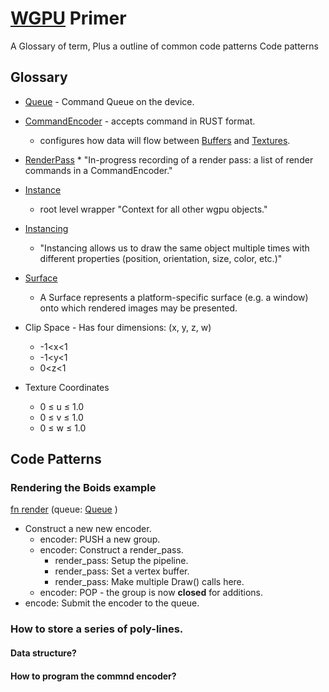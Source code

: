 # [WGPU](https://docs.rs/wgpu/latest/wgpu/) Primer

A Glossary of term, Plus a outline of common code patterns
Code patterns

## Glossary
* [Queue](https://docs.rs/wgpu/latest/wgpu/struct.Queue.html#) - Command Queue on the device.
* [CommandEncoder](https://docs.rs/wgpu/latest/wgpu/struct.CommandEncoder.html#) - accepts command in RUST format.
  * configures how data will flow between [Buffers](https://docs.rs/wgpu/latest/wgpu/struct.Buffer.html#)  and [Textures](https://docs.rs/wgpu/latest/wgpu/struct.Texture.html#).
* [RenderPass](https://docs.rs/wgpu/latest/wgpu/struct.RenderPass.html#)    * "In-progress recording of a render pass: a list of render commands in a CommandEncoder."
* [Instance](https://docs.rs/wgpu/latest/wgpu/struct.Instance.html#)
  * root level wrapper "Context for all other wgpu objects."

* [Instancing](https://sotrh.github.io/learn-wgpu/beginner/tutorial7-instancing/)
    * "Instancing allows us to draw the same object multiple times with different properties (position, orientation, size, color, etc.)"
* [Surface](https://docs.rs/wgpu/latest/wgpu/struct.Surface.html#)
  * A Surface represents a platform-specific surface (e.g. a window) onto which rendered images may be presented.

* Clip Space - Has  four dimensions: (x, y, z, w)
  * -1<x<1
  * -1<y<1
  * 0<z<1

* Texture Coordinates
  * 0 ≤ u ≤ 1.0
  * 0 ≤ v ≤ 1.0
  * 0 ≤ w ≤ 1.0

## Code Patterns

### Rendering the **Boids** example

 [fn render](https://github.com/gfx-rs/wgpu/blob/trunk/examples/src/boids/mod.rs#L269) (queue:  [Queue](https://docs.rs/wgpu/latest/wgpu/struct.Queue.html#) )

* Construct a new new encoder.
    * encoder: PUSH a new group.
    * encoder: Construct a render_pass.
        * render_pass: Setup the pipeline.
        * render_pass: Set a vertex buffer.
        * render_pass: Make multiple Draw() calls here.
    * encoder: POP - the group is now **closed** for additions.
* encode: Submit the encoder to the queue.

### How to store a series of poly-lines.

#### Data structure?

#### How to program the commnd encoder?
